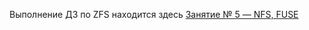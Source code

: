 Выполнение ДЗ по ZFS находится здесь [Занятие № 5 — NFS, FUSE](https://github.com/tweakU/OTUS-Homeworks/blob/main/homework-05/README.md)

